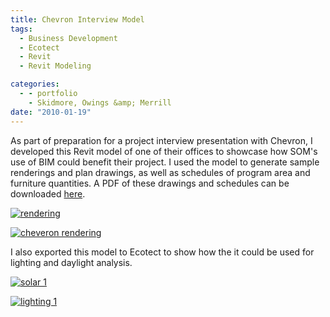 ```yaml
---
title: Chevron Interview Model
tags:
  - Business Development
  - Ecotect
  - Revit
  - Revit Modeling

categories:
  - - portfolio
    - Skidmore, Owings &amp; Merrill
date: "2010-01-19"
---
```


As part of preparation for a project interview presentation with Chevron, I developed this Revit model of one of their offices to showcase how SOM's use of BIM could benefit their project. I used the model to generate sample renderings and plan drawings, as well as schedules of program area and furniture quantities. A PDF of these drawings and schedules can be downloaded [here](http://www.ericanastas.com/wp-content/uploads/2012/04/Cheveron-Interview-Mock-Up-sr3.pdf).

[![](http://www.ericanastas.com/wp-content/uploads/2010/01/rendering-636x401.jpg "rendering")](rendering.jpg)

[![](http://www.ericanastas.com/wp-content/uploads/2010/01/cheveron-rendering-636x477.jpg "cheveron rendering")](cheveron-rendering.jpg)

I also exported this model to Ecotect to show how the it could be used for lighting and daylight analysis.

[![](http://www.ericanastas.com/wp-content/uploads/2012/04/solar-1-636x486.jpg "solar 1")](solar-1.jpg)

[![](http://www.ericanastas.com/wp-content/uploads/2012/04/lighting-1-636x486.jpg "lighting 1")](lighting-1.jpg)
